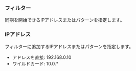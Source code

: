 ### フィルター
同期を開始できるIPアドレスまたはパターンを指定します。

### IPアドレス
フィルターに追加するIPアドレスまたはパターンを指定します。
- アドレスを直接: 192.168.0.10
- ワイルドカード: 10.0.*
